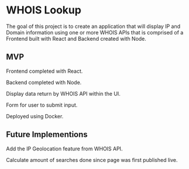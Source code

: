 # WHOIS Lookup

The goal of this project is to create an application that will display IP and Domain information using one or more WHOIS APIs that is comprised of a Frontend built with React and Backend created with Node.

## MVP
Frontend completed with React.

Backend completed with Node.

Display data return by WHOIS API within the UI.

Form for user to submit input.

Deployed using Docker.

## Future Implementions
Add the IP Geolocation feature from WHOIS API.

Calculate amount of searches done since page was first published live.


 
